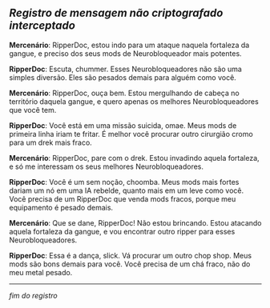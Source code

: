 ## _Registro de mensagem não criptografado interceptado_

**Mercenário**: RipperDoc, estou indo para um ataque naquela fortaleza da gangue, e preciso dos seus mods de Neurobloqueador mais potentes.

**RipperDoc**: Escuta, chummer. Esses Neurobloqueadores não são uma simples diversão. Eles são pesados demais para alguém como você.

**Mercenário**: RipperDoc, ouça bem. Estou mergulhando de cabeça no território daquela gangue, e quero apenas os melhores Neurobloqueadores que você tem.

**RipperDoc**: Você está em uma missão suicida, omae. Meus mods de primeira linha iriam te fritar. É melhor você procurar outro cirurgião cromo para um drek mais fraco.

**Mercenário**: RipperDoc, pare com o drek. Estou invadindo aquela fortaleza, e só me interessam os seus melhores Neurobloqueadores.

**RipperDoc**: Você é um sem noção, choomba. Meus mods mais fortes dariam um nó em uma IA rebelde, quanto mais em um leve como você. Você precisa de um RipperDoc que venda mods fracos, porque meu equipamento é pesado demais.

**Mercenário**: Que se dane, RipperDoc! Não estou brincando. Estou atacando aquela fortaleza da gangue, e vou encontrar outro ripper para esses Neurobloqueadores.

**RipperDoc**: Essa é a dança, slick. Vá procurar um outro chop shop. Meus mods são bons demais para você. Você precisa de um chá fraco, não do meu metal pesado.

---

_fim do registro_

